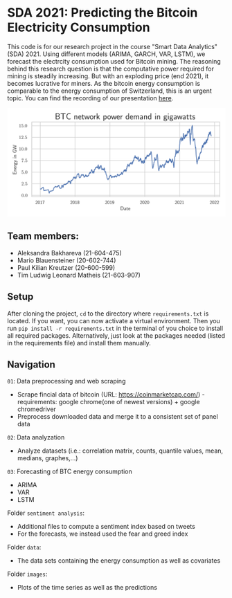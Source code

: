 # SDA 2021: Predicting the Bitcoin Electricity Consumption

This code is for our research project in the course "Smart Data Analytics" (SDA) 2021. Using different models (ARIMA, GARCH, VAR, LSTM), we forecast the electrcity consumption used for Bitcoin mining. The reasoning behind this research question is that the computative power required for mining is steadily increasing. But with an exploding price (end 2021), it becomes lucrative for miners. As the bitcoin energy consumption is comparable to the energy consumption of Switzerland, this is an urgent topic. You can find the recording of our presentation [here](REPLACE).

![image info](./images/energy_transparent.png)

## Team members:
* Aleksandra Bakhareva (21-604-475) 
* Mario Blauensteiner (20-602-744) 
* Paul Kilian Kreutzer (20-600-599) 
* Tim Ludwig Leonard Matheis (21-603-907) 

## Setup

After cloning the project, `cd` to the directory where `requirements.txt` is located. If you want, you can now activate a virtual environment. Then you run `pip install -r requirements.txt` in the terminal of you choice to install all required packages. Alternatively, just look at the packages needed (listed in the requirements file) and install them manually.

## Navigation

`01`: Data preprocessing and web scraping
- Scrape fincial data of bitcoin (URL: https://coinmarketcap.com/) - requirements: google chrome(one of newest versions) + google chromedriver
- Preprocess downloaded data and merge it to a consistent set of panel data

`02`: Data analyzation
- Analyze datasets (i.e.: correlation matrix, counts, quantile values, mean, medians, graphes,...)

`03`: Forecasting of BTC energy consumption
- ARIMA
- VAR
- LSTM 

Folder `sentiment analysis`:
- Additional files to compute a sentiment index based on tweets
- For the forecasts, we instead used the fear and greed index

Folder `data`:
- The data sets containing the energy consumption as well as covariates

Folder `images`:
- Plots of the time series as well as the predictions


